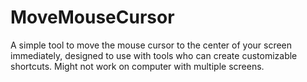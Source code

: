 # MoveMouseCursor

A simple tool to move the mouse cursor to the center of your screen immediately, designed to use with tools who can create customizable shortcuts. Might not work on computer with multiple screens.
